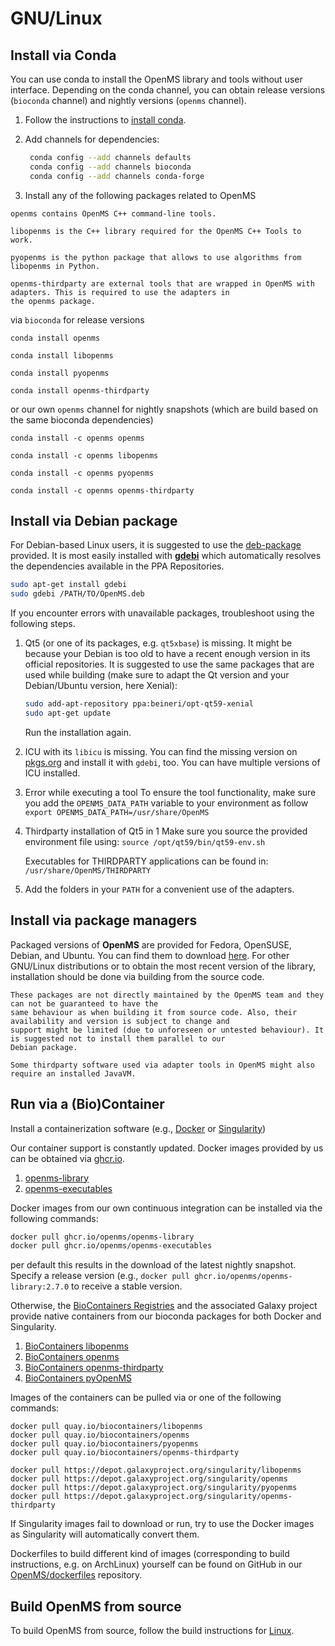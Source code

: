 GNU/Linux
=========================

## Install via Conda

You can use conda to install the OpenMS library and tools without user interface. Depending on the conda channel, you can
obtain release versions (`bioconda` channel) and nightly versions (`openms` channel).

1. Follow the instructions to [install conda](https://docs.conda.io/projects/conda/en/latest/user-guide/install/linux.html).

2. Add channels for dependencies:
   ```bash
    conda config --add channels defaults
    conda config --add channels bioconda
    conda config --add channels conda-forge
   ```
3. Install any of the following packages related to OpenMS

```{group-tab} openms
openms contains OpenMS C++ command-line tools.
```

```{group-tab} libopenms
libopenms is the C++ library required for the OpenMS C++ Tools to work.
```

```{group-tab} pyopenms
pyopenms is the python package that allows to use algorithms from libopenms in Python.
```

```{group-tab} openms-thirdparty
openms-thirdparty are external tools that are wrapped in OpenMS with adapters. This is required to use the adapters in
the openms package.
```

via `bioconda` for release versions

```{code-tab} bash openms
conda install openms
```

```{code-tab} bash libopenms
conda install libopenms
```

```{code-tab} bash pyopenms
conda install pyopenms
```

```{code-tab} bash openms-thirdparty
conda install openms-thirdparty
```

or our own `openms` channel for nightly snapshots (which are build based on the same bioconda dependencies)

```{code-tab} bash openms
conda install -c openms openms
```

```{code-tab} bash libopenms
conda install -c openms libopenms
```

```{code-tab} bash pyopenms
conda install -c openms pyopenms
```

```{code-tab} bash openms-thirdparty
conda install -c openms openms-thirdparty
```

## Install via Debian package

For Debian-based Linux users, it is suggested to  use the [deb-package](https://abibuilder.cs.uni-tuebingen.de/archive/openms/OpenMSInstaller/release/latest/) provided. It is most easily installed with **[gdebi](https://launchpad.net/gdebi)**
which automatically resolves the dependencies available in the PPA Repositories.

```bash
sudo apt-get install gdebi
sudo gdebi /PATH/TO/OpenMS.deb
```
If you encounter errors with unavailable packages, troubleshoot using the following steps.

1. Qt5 (or one of its packages, e.g. `qt5xbase`) is missing.
   It might be because your Debian is too old to have a recent enough version in its official repositories. It is
   suggested to use the same packages that are used while building (make sure to adapt the Qt version and your
   Debian/Ubuntu version, here Xenial):
   ```bash
   sudo add-apt-repository ppa:beineri/opt-qt59-xenial
   sudo apt-get update
   ```
   Run the installation again.
2. ICU with its `libicu` is missing.
   You can find the missing version on [pkgs.org](https://pkgs.org) and install it with `gdebi`, too. You can have
   multiple versions of ICU installed.
3. Error while executing a tool
   To ensure the tool functionality, make sure you add the `OPENMS_DATA_PATH` variable to your environment as follow
   `export OPENMS_DATA_PATH=/usr/share/OpenMS`
4. Thirdparty installation of Qt5 in 1
   Make sure you source the provided environment file using:
   `source /opt/qt59/bin/qt59-env.sh`

   Executables for THIRDPARTY applications can be found in:
   `/usr/share/OpenMS/THIRDPARTY`
5. Add the folders in your `PATH` for a convenient use of the adapters.

## Install via package managers

Packaged versions of **OpenMS** are provided for Fedora, OpenSUSE, Debian, and Ubuntu. You can find them to download
[here](https://pkgs.org/download/openms). For other GNU/Linux distributions or to obtain the most recent version of the
library, installation should be done via building from the source code.

```{important}
These packages are not directly maintained by the OpenMS team and they can not be guaranteed to have the
same behaviour as when building it from source code. Also, their availability and version is subject to change and
support might be limited (due to unforeseen or untested behaviour). It is suggested not to install them parallel to our
Debian package.
```

```{note}
Some thirdparty software used via adapter tools in OpenMS might also require an installed JavaVM.
```

## Run via a (Bio)Container

Install a containerization software (e.g., [Docker](https://docs.docker.com/engine/install/) or [Singularity](https://sylabs.io/guides/3.0/user-guide/quick_start.html#quick-installation-steps))

Our container support is constantly updated. Docker images provided by us can be obtained via [ghcr.io](https://ghcr.io).

1. [openms-library](https://ghcr.io/openms/openms-library)
2. [openms-executables](https://ghcr.io/openms/openms-executables)

Docker images from our own continuous integration can be installed via the following commands:

```bash
docker pull ghcr.io/openms/openms-library
docker pull ghcr.io/openms/openms-executables
```

per default this results in the download of the latest nightly snapshot. Specify a release version (e.g.,
`docker pull ghcr.io/openms/openms-library:2.7.0` to receive a stable version.

Otherwise, the [BioContainers Registries](https://biocontainers.pro/registry) and the associated Galaxy
project provide native containers from our bioconda packages for both Docker and Singularity.

1. [BioContainers libopenms](https://biocontainers.pro/tools/libopenms)
2. [BioContainers openms](https://biocontainers.pro/tools/openms)
3. [BioContainers openms-thirdparty](https://biocontainers.pro/tools/openms-thirdparty)
4. [BioContainers pyOpenMS](https://biocontainers.pro/tools/pyopenms)

Images of the containers can be pulled via or one of the following commands:

```{code-tab} bash Docker
docker pull quay.io/biocontainers/libopenms
docker pull quay.io/biocontainers/openms
docker pull quay.io/biocontainers/pyopenms
docker pull quay.io/biocontainers/openms-thirdparty
```

```{code-tab} bash Singularity
docker pull https://depot.galaxyproject.org/singularity/libopenms
docker pull https://depot.galaxyproject.org/singularity/openms
docker pull https://depot.galaxyproject.org/singularity/pyopenms
docker pull https://depot.galaxyproject.org/singularity/openms-thirdparty
```

If Singularity images fail to download or run, try to use the Docker images as Singularity will automatically convert them.

Dockerfiles to build different kind of images (corresponding to build instructions, e.g. on ArchLinux) yourself can be found on
GitHub in our [OpenMS/dockerfiles](https://github.com/OpenMS/dockerfiles) repository.

## Build OpenMS from source

To build OpenMS from source, follow the build instructions for [Linux](https://abibuilder.informatik.uni-tuebingen.de/archive/openms/Documentation/release/latest/html/install_linux.html).
